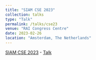 ```yaml
---
title: "SIAM CSE 2023"
collection: talks
type: "Talk"
permalink: /talks/cse23
venue: "RAI Congress Centre"
date: 2023-02-26
location: "Amsterdam, The Netherlands"
---
```


[SIAM CSE 2023](https://meetings.siam.org/sess/dsp_programsess.cfm?SESSIONCODE=75595)    -   [Talk]()